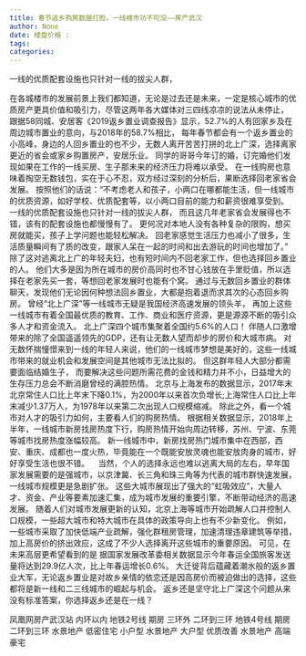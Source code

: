 ```yaml
---
title: 春节返乡购房数据打脸，一线楼市功不可没——房产武汉
author: None
date: 楼盘价格 : 
tags: 
categories: 
---
```

一线的优质配套设施也只针对一线的拔尖人群，
<!-- more -->
在各城楼市的发展前景上我们都知道，无论是过去还是未来，一定是核心城市的优质房产更具价值和吸引力，尽管这两年各大媒体对三四线凉凉的说法从未停止，
跟据58同城、安居客《2019返乡置业调查报告》显示，52.7%的人有回家乡及在周边城市置业的意向，与2018年的58.7%相比，
每年春节都会有一个返乡置业的小高峰，身边的人回乡置业的也不少，无数人离开苦苦打拼的北上广深，选择离家更近的省会或家乡购置房产，安居乐业。
同学的哥哥今年订的婚，订完婚他们发现如果在工作的一线买房、生子那未来的经济压力将难以承受。
在一线购房也意味着掏空无数钱包，实在于心不忍，双方经过深刻的分析后，果断选择回老家省会发展。
按照他们的话说：“不考虑老人和孩子，小两口在哪都能生活，但一线城市的优质资源，如好学校、优质配套等，以小两口目前的能力和薪资很难享受到。
一线的优质配套设施也只针对一线的拔尖人群，
而且这几年老家省会发展得也不错，该有的配套设施也都慢慢有了。
更何况对本地人没有各种复杂的限购，想买房就能买，孩子上学问题也能轻松解决。
回老家感觉生活压力也减小了很多，生活质量瞬间有了质的改变，跟家人呆在一起的时间和出去游玩的时间也增加了。”
除了这对逃离北上广的年轻夫妇，也有短时间内不回老家工作，但也选择回乡置业的人。
他们大多是因为所在城市的房价高同时也不甘心钱放在手里贬值，所以选择在老家先买一套，等想回老家发展时也能有个窝。
通过与无数回乡置业的群体聊天，发现他们无论因何种想法回乡置业，大都是抱着退而求其次的心态回乡购房。
曾经“北上广深”等一线城市无疑是我国经济高速发展的领头羊，
再加上这些一线城市有着全国最优质的教育、工作、商业和医疗资源，更是源源不断的吸引众多人才和资金流入。
北上广深四个城市集聚着全国约5.6%的人口！
伴随人口激增带来的除了全国遥遥领先的GDP，还有让无数人望而却步的房价和大城市病。
对无数怀揣憧憬来到一线的年轻人来说，他们的一线城市梦想是美好的，这些一线城市带来的就业机会和发展空间是其他城市无法比拟的。
但这群年轻人大部分都需要面临结婚生子，
而要解决这些问题所需花费的金钱和精力并不小，日益增大的生存压力总会不断消磨曾经的满腔热情。
北京与上海发布的数据显示，2017年末北京常住人口比上年末下降0.1%，为2000年以来首次负增长;上海常住人口比上年末减少1.37万人，为1978年以来第二次出现人口规模缩减。
除此之外，看一个城市对人才的吸引力如何，主要看人们的购房热情。
根据相关数据显示，2018年上半年，一线城市新房找房热度下行，购房热情开始向周边转移，苏州、宁波、东莞等城市找房热度涨幅较高。
新一线城市中，新房找房热门城市集中在西部，西安、重庆、成都也一度火热，毕竟能在一个既能安放灵魂也能安放肉身的城市，好好享受生活也很不错。
  
当然，个人的选择永远也难以逃离大局的左右，早年国家发展需要的是强城市，以京津冀、长三角和珠三角等为代表的城市群快速发展，一线城市规模更是急剧扩张。
这些大城市展现出了强大的“虹吸效应”，大量人才、资金、产业等要素加速汇集，成为城市发展的重要引擎，不断带动经济的高速发展。
随着人们对城市发展更新的认知，北京上海等城市开始疏解人口并控制人口规模，一些超大城市和特大城市在具体的政策导向上也有不少新变化。
例如，一些城市采取了加快低端产业疏解，强化群租房管理，加速清理违章建筑等举措，加上高房价的挤出效应，这成了不少人选择离开这些城市的重要原因。
可见，在未来高层更希望看到的是
据国家发展改革委相关数据显示今年春运全国旅客发送量将达到29.9亿人次，比上年春运增长0.6%。
大迁徙背后蕴藏着潮水般的返乡置业大军，无论返乡置业是对故乡亲情的依恋还是因高房价而被迫做出的选择，这些都将是新一线和二三线城市的崛起与机会。
返乡还是坚守北上广深这个问题从来没有标准答案，你选择返乡还是在一线？
                        
                        
                        
                        
                                        
                    
                    
                
                    
                    
                    
                
                    
                
凤凰网房产武汉站
内环以内 地铁2号线
期房 三环外
二环到三环 地铁4号线
期房 二环到三环
水景地产 低密住宅
小户型 水景地产
大户型 优质改善
水景地产 高端豪宅
	                        
	                    
	                        
	                    
